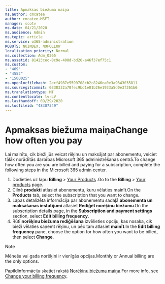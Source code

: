 ```yaml
---
title: Apmaksas biežuma maiņa
ms.author: cmcatee
author: cmcatee-MSFT
manager: scotv
ms.date: 04/21/2020
ms.audience: Admin
ms.topic: article
ms.service: o365-administration
ROBOTS: NOINDEX, NOFOLLOW
localization_priority: Normal
ms.collection: Adm_O365
ms.assetid: 81423cec-8c9e-408d-bd26-a46f37ef75c1
ms.custom:
- "469"
- "4552"
- "1500025"
ms.openlocfilehash: 2ecf4987e5590708cb2c8246ca0e3a9343035811
ms.sourcegitcommit: 0338332a70fec9bd1e81b26e1933a5d0e3f261b6
ms.translationtype: MT
ms.contentlocale: lv-LV
ms.lasthandoff: 09/29/2020
ms.locfileid: "48307349"
---
```

# <a name="change-how-often-you-pay"></a><span data-ttu-id="2da5c-102">Apmaksas biežuma maiņa</span><span class="sxs-lookup"><span data-stu-id="2da5c-102">Change how often you pay</span></span>

<span data-ttu-id="2da5c-103">Lai mainītu, cik bieži jūs veicat rēķinu un maksājat par abonementu, veiciet tālāk norādītās darbības Microsoft 365 administrēšanas centrā.</span><span class="sxs-lookup"><span data-stu-id="2da5c-103">To change how often you are you are billed and paying for a subscription, complete the following steps in the Microsoft 365 admin center.</span></span>

1. <span data-ttu-id="2da5c-104">Dodieties uz lapu **Billing**  >  [Your Products](https://go.microsoft.com/fwlink/p/?linkid=842054) .</span><span class="sxs-lookup"><span data-stu-id="2da5c-104">Go to the **Billing** > [Your products](https://go.microsoft.com/fwlink/p/?linkid=842054) page.</span></span>
2. <span data-ttu-id="2da5c-105">Cilnē **produkti** atlasiet abonementu, kuru vēlaties mainīt.</span><span class="sxs-lookup"><span data-stu-id="2da5c-105">On the **Products** tab, select the subscription that you want to change.</span></span>
3. <span data-ttu-id="2da5c-106">Lapas detalizēta informācija par abonementu sadaļā **abonementa un maksāšanas iestatījumi** atlasiet **Rediģēt norēķinu biežumu**.</span><span class="sxs-lookup"><span data-stu-id="2da5c-106">On the subscription details page, in the **Subscription and payment settings** section, select **Edit billing frequency**.</span></span>
4. <span data-ttu-id="2da5c-107">Rūtī **norēķinu biežuma rediģēšana** izvēlieties opciju, kas nosaka, cik bieži vēlaties saņemt rēķinu, un pēc tam atlasiet **mainīt**.</span><span class="sxs-lookup"><span data-stu-id="2da5c-107">In the **Edit billing frequency** pane, choose the option for how often you want to be billed, then select **Change**.</span></span>

> [!NOTE]
> <span data-ttu-id="2da5c-108">Mēneša vai gada norēķini ir vienīgās opcijas.</span><span class="sxs-lookup"><span data-stu-id="2da5c-108">Monthly or Annual billing are the only options.</span></span>

<span data-ttu-id="2da5c-109">Papildinformāciju skatiet rakstā [Norēķinu biežuma maiņa](https://docs.microsoft.com/microsoft-365/commerce/billing-and-payments/change-payment-frequency).</span><span class="sxs-lookup"><span data-stu-id="2da5c-109">For more info, see [Change your billing frequency](https://docs.microsoft.com/microsoft-365/commerce/billing-and-payments/change-payment-frequency).</span></span>